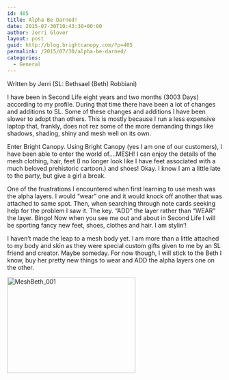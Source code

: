 ```yaml
---
id: 405
title: Alpha Be Darned!
date: 2015-07-30T10:43:30+00:00
author: Jerri Glover
layout: post
guid: http://blog.brightcanopy.com/?p=405
permalink: /2015/07/30/alpha-be-darned/
categories:
  - General
---
```

Written by Jerri (SL: Bethsael (Beth) Robbiani)

I have been in Second Life eight years and two months (3003 Days) according to my profile. During that time there have been a lot of changes and additions to SL. Some of these changes and additions I have been slower to adopt than others. This is mostly because I run a less expensive laptop that, frankly, does not rez some of the more demanding things like shadows, shading, shiny and mesh well on its own.

Enter Bright Canopy. Using Bright Canopy (yes I am one of our customers), I have been able to enter the world of….MESH! I can enjoy the details of the mesh clothing, hair, feet (I no longer look like I have feet associated with a much beloved prehistoric cartoon.) and shoes! Okay. I know I am a little late to the party, but give a girl a break.

One of the frustrations I encountered when first learning to use mesh was the alpha layers. I would “wear” one and it would knock off another that was attached to same spot. Then, when searching through note cards seeking help for the problem I saw it. The key. “ADD” the layer rather than “WEAR” the layer. Bingo! Now when you see me out and about in Second Life I will be sporting fancy new feet, shoes, clothes and hair. I am stylin’!

I haven’t made the leap to a mesh body yet. I am more than a little attached to my body and skin as they were special custom gifts given to me by an SL friend and creator. Maybe someday. For now though, I will stick to the Beth I know, buy her pretty new things to wear and ADD the alpha layers one on the other.

[<img class="alignnone size-medium wp-image-407" src="http://blog.brightcanopy.com/wp-content/uploads/2015/07/MeshBeth_001-300x225.png" alt="MeshBeth_001" width="300" height="225" />](http://blog.brightcanopy.com/wp-content/uploads/2015/07/MeshBeth_001.png)